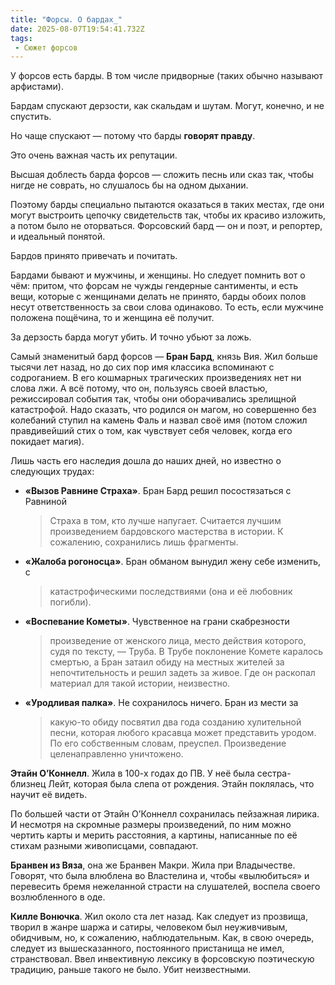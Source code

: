 ```yaml
---
title: "Форсы. О бардах_"
date: 2025-08-07T19:54:41.732Z
tags:
 - Сюжет форсов
---
```


У форсов есть барды. В том числе придворные (таких обычно называют
арфистами).

Бардам спускают дерзости, как скальдам и шутам. Могут, конечно, и не
спустить.

Но чаще спускают — потому что барды **говорят правду**.

Это очень важная часть их репутации.

Высшая доблесть барда форсов — сложить песнь или сказ так, чтобы нигде
не соврать, но слушалось бы на одном дыхании.

Поэтому барды специально пытаются оказаться в таких местах, где они
могут выстроить цепочку свидетельств так, чтобы их красиво изложить, а
потом было не оторваться. Форсовский бард — он и поэт, и репортер, и
идеальный понятой.

Бардов принято привечать и почитать.

Бардами бывают и мужчины, и женщины. Но следует помнить вот о чём:
притом, что форсам не чужды гендерные сантименты, и есть вещи, которые с
женщинами делать не принято, барды обоих полов несут ответственность за
свои слова одинаково. То есть, если мужчине положена пощёчина, то и
женщина её получит.

За дерзость барда могут убить. И точно убьют за ложь.

Самый знаменитый бард форсов — **Бран Бард**, князь Вия. Жил больше
тысячи лет назад, но до сих пор имя классика вспоминают с содроганием. В
его кошмарных трагических произведениях нет ни слова лжи. А всё потому,
что он, пользуясь своей властью, режиссировал события так, чтобы они
оборачивались зрелищной катастрофой. Надо сказать, что родился он магом,
но совершенно без колебаний ступил на камень Фаль и назвал своё имя
(потом сложил правдивейший стих о том, как чувствует себя человек, когда
его покидает магия).

Лишь часть его наследия дошла до наших дней, но известно о следующих
трудах:

-   **«Вызов Равнине Страха»**. Бран Бард решил посостязаться с Равниной
    > Страха в том, кто лучше напугает. Считается лучшим произведением
    > бардовского мастерства в истории. К сожалению, сохранились лишь
    > фрагменты.

-   **«Жалоба рогоносца»**. Бран обманом вынудил жену себе изменить, с
    > катастрофическими последствиями (она и её любовник погибли).

-   **«Воспевание Кометы»**. Чувственное на грани скабрезности
    > произведение от женского лица, место действия которого, судя по
    > тексту, — Труба. В Трубе поклонение Комете каралось смертью, а
    > Бран затаил обиду на местных жителей за непочтительность и решил
    > задеть за живое. Где он раскопал материал для такой истории,
    > неизвестно.

-   **«Уродливая палка»**. Не сохранилось ничего. Бран из мести за
    > какую-то обиду посвятил два года созданию хулительной песни,
    > которая любого красавца может представить уродом. По его
    > собственным словам, преуспел. Произведение целенаправленно
    > уничтожено.

**Этайн О’Коннелл**. Жила в 100-х годах до ПВ. У неё была сестра-близнец
Лейт, которая была слепа от рождения. Этайн поклялась, что научит её
видеть.

По большей части от Этайн О’Коннелл сохранилась пейзажная лирика. И
несмотря на скромные размеры произведений, по ним можно чертить карты и
мерить расстояния, а картины, написанные по её стихам разными
живописцами, совпадают.

**Бранвен из Вяза**, она же Бранвен Макри. Жила при Владычестве.
Говорят, что была влюблена во Властелина и, чтобы «вылюбиться» и
перевесить бремя нежеланной страсти на слушателей, воспела своего
возлюбленного в оде.

**Килле Вонючка**. Жил около ста лет назад. Как следует из прозвища,
творил в жанре шаржа и сатиры, человеком был неуживчивым, обидчивым, но,
к сожалению, наблюдательным. Как, в свою очередь, следует из
вышесказанного, постоянного пристанища не имел, странствовал. Ввел
инвективную лексику в форсовскую поэтическую традицию, раньше такого не
было. Убит неизвестными.
